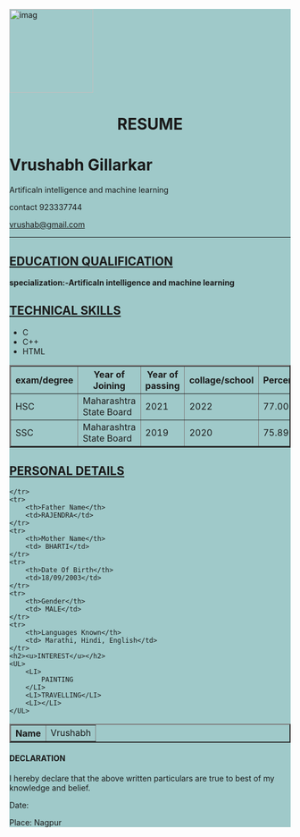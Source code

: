 <!DOCTYPE html>
<html lang="en">
<head>
    <meta charset="UTF-8">
    <meta http-equiv="X-UA-Compatible" content="IE=edge">
    <meta name="viewport" content="width=device-width, initial-scale=1.0">
    <title>Document</title>
        <style>
            .para{
                background-color: rgb(159, 201, 201);
            }
        </style>


</head>

<body style="background-image: url(raji.webp); background-repeat: no-repeat; background-attachment: fixed; background-size: 100% 100%;">
    <div class="para">
    <p> <img src="VRUSH.jpg" alt="imag" width="150" style="right: left ; margin-right:1000px ;"></p>
    <h1><center>RESUME</center></h1>
    <h1> Vrushabh Gillarkar</h1>
    <p>Artificaln intelligence and machine learning</p>
   <p>contact 923337744</p>
   <a href="vrushab@gmail.com"> vrushab@gmail.com</a>

   <p><b><hr></b></p>
   <h2> <u>EDUCATION QUALIFICATION</u></h2>
   <p><b>specialization:-Artificaln intelligence and machine learning</b></p>
   <table border="2">
    <tr>
        <th>exam/degree</th>
        <th>Year of Joining</th>
        <th>Year of passing </th>
        <th>collage/school</th>
        <th>Percentage</th>
    </tr>
    <tr>
        <td> HSC</td>
        <td>Maharashtra State Board</td>
        <td> 2021</td>
        <td>2022</td>
        <td>77.00 </td>
    </tr>
    <tr>
        <td>SSC</td>
        <td>Maharashtra State Board</td>
        <td>2019</td>
        <td>2020</td>
        <td> 75.89%</td>
    </tr>
    <h2><u>TECHNICAL SKILLS</u></h2>
    <OL style=" list-style-type: disc;">
        <LI>C</LI>
        <LI>C++</LI>
        <LI>HTML</LI>
    </OL>
   </table>
   <table border="2">
    <h2><u>PERSONAL DETAILS</u></h2>
    <tr>
        <th>Name</th>
        <td>Vrushabh</td>
        
    </tr>
    <tr>
        <th>Father Name</th>
        <td>RAJENDRA</td>
    </tr>
    <tr>
        <th>Mother Name</th>
        <td> BHARTI</td>
    </tr>
    <tr>
        <th>Date Of Birth</th>
        <td>18/09/2003</td>
    </tr>
    <tr>
        <th>Gender</th>
        <td> MALE</td>
    </tr>
    <tr>
        <th>Languages Known</th>
        <td> Marathi, Hindi, English</td>
    </tr>
    <h2><u>INTEREST</u></h2>
    <UL>
        <LI>
            PAINTING
        </LI>
        <LI>TRAVELLING</LI>
        <LI></LI>
    </UL>


   </table>
   
   <h4>DECLARATION</h4>
   <P>     I hereby declare that the above written particulars are true to best of my knowledge and belief.</P>
   <p>Date:</p>
   <p>Place: Nagpur</p>
   </div>
</body>
</html>
